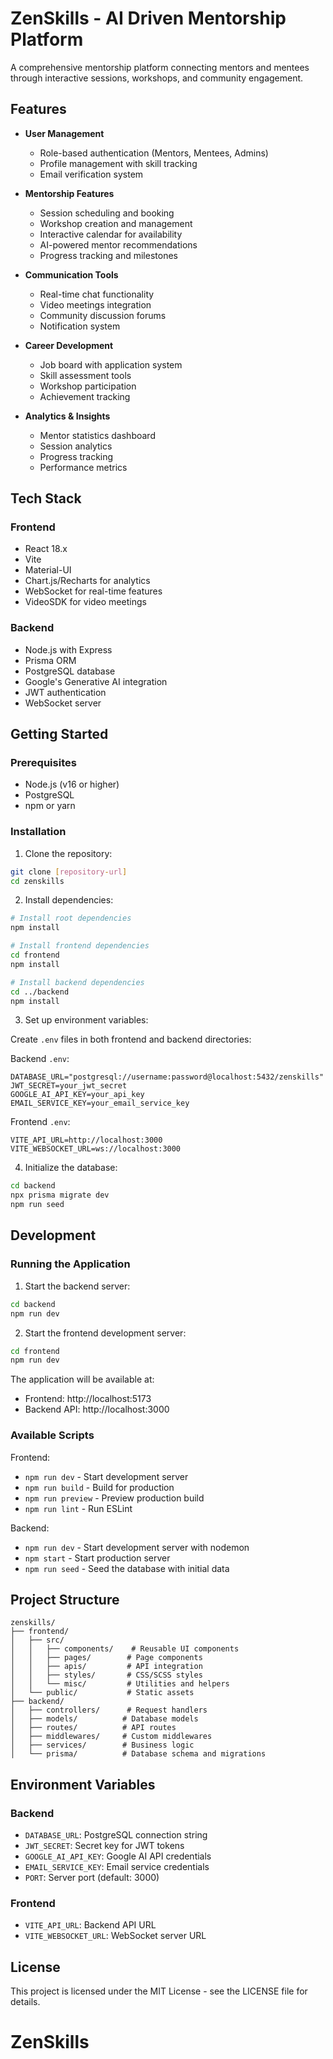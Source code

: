 # ZenSkills - AI Driven Mentorship Platform

A comprehensive mentorship platform connecting mentors and mentees through interactive sessions, workshops, and community engagement.

## Features

- **User Management**
  - Role-based authentication (Mentors, Mentees, Admins)
  - Profile management with skill tracking
  - Email verification system

- **Mentorship Features**
  - Session scheduling and booking
  - Workshop creation and management
  - Interactive calendar for availability
  - AI-powered mentor recommendations
  - Progress tracking and milestones

- **Communication Tools**
  - Real-time chat functionality
  - Video meetings integration
  - Community discussion forums
  - Notification system

- **Career Development**
  - Job board with application system
  - Skill assessment tools
  - Workshop participation
  - Achievement tracking

- **Analytics & Insights**
  - Mentor statistics dashboard
  - Session analytics
  - Progress tracking
  - Performance metrics

## Tech Stack

### Frontend
- React 18.x
- Vite
- Material-UI
- Chart.js/Recharts for analytics
- WebSocket for real-time features
- VideoSDK for video meetings

### Backend
- Node.js with Express
- Prisma ORM
- PostgreSQL database
- Google's Generative AI integration
- JWT authentication
- WebSocket server

## Getting Started

### Prerequisites
- Node.js (v16 or higher)
- PostgreSQL
- npm or yarn

### Installation

1. Clone the repository:
```bash
git clone [repository-url]
cd zenskills
```

2. Install dependencies:
```bash
# Install root dependencies
npm install

# Install frontend dependencies
cd frontend
npm install

# Install backend dependencies
cd ../backend
npm install
```

3. Set up environment variables:

Create `.env` files in both frontend and backend directories:

Backend `.env`:
```env
DATABASE_URL="postgresql://username:password@localhost:5432/zenskills"
JWT_SECRET=your_jwt_secret
GOOGLE_AI_API_KEY=your_api_key
EMAIL_SERVICE_KEY=your_email_service_key
```

Frontend `.env`:
```env
VITE_API_URL=http://localhost:3000
VITE_WEBSOCKET_URL=ws://localhost:3000
```

4. Initialize the database:
```bash
cd backend
npx prisma migrate dev
npm run seed
```

## Development

### Running the Application

1. Start the backend server:
```bash
cd backend
npm run dev
```

2. Start the frontend development server:
```bash
cd frontend
npm run dev
```

The application will be available at:
- Frontend: http://localhost:5173
- Backend API: http://localhost:3000

### Available Scripts

Frontend:
- `npm run dev` - Start development server
- `npm run build` - Build for production
- `npm run preview` - Preview production build
- `npm run lint` - Run ESLint

Backend:
- `npm run dev` - Start development server with nodemon
- `npm start` - Start production server
- `npm run seed` - Seed the database with initial data

## Project Structure

```
zenskills/
├── frontend/
│   ├── src/
│   │   ├── components/    # Reusable UI components
│   │   ├── pages/        # Page components
│   │   ├── apis/         # API integration
│   │   ├── styles/       # CSS/SCSS styles
│   │   └── misc/         # Utilities and helpers
│   └── public/           # Static assets
├── backend/
│   ├── controllers/      # Request handlers
│   ├── models/          # Database models
│   ├── routes/          # API routes
│   ├── middlewares/     # Custom middlewares
│   ├── services/        # Business logic
│   └── prisma/          # Database schema and migrations
```

## Environment Variables

### Backend
- `DATABASE_URL`: PostgreSQL connection string
- `JWT_SECRET`: Secret key for JWT tokens
- `GOOGLE_AI_API_KEY`: Google AI API credentials
- `EMAIL_SERVICE_KEY`: Email service credentials
- `PORT`: Server port (default: 3000)

### Frontend
- `VITE_API_URL`: Backend API URL
- `VITE_WEBSOCKET_URL`: WebSocket server URL

## License

This project is licensed under the MIT License - see the LICENSE file for details.
# ZenSkills
